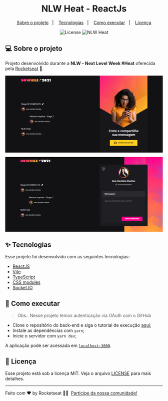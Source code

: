 <h1 align="center">NLW Heat - ReactJs</h1>

<p align="center">
  <a href="#-sobre-o-projeto">Sobre o projeto</a>&nbsp;&nbsp;&nbsp;|&nbsp;&nbsp;&nbsp;
  <a href="#-tecnologias">Tecnologias</a>&nbsp;&nbsp;&nbsp;|&nbsp;&nbsp;&nbsp;
  <a href="#-como-executar">Como executar</a>&nbsp;&nbsp;&nbsp;|&nbsp;&nbsp;&nbsp;
  <a href="#-licença">Licença</a>
</p>

<p align="center">
  <img alt="License" src="https://img.shields.io/static/v1?label=license&message=MIT&color=8257E5&labelColor=000000">
  <img src="https://img.shields.io/static/v1?label=NLW&message=Heat&color=8257E5&labelColor=000000" alt="NLW Heat" />
</p>

## 💻 Sobre o projeto

Projeto desenvolvido durante a **NLW - Next Level Week #Heat** oferecida pela [Rocketseat](https://rocketseat.com.br/) 🚀.

<p align="center" style="display: flex; align-items: flex-start; justify-content: center;">
  	<img src="/.github/screenshots/nlw-heat-react-login.png" width="100%">
</p>



<p align="center" style="display: flex; align-items: flex-start; justify-content: center;">
  	<img src="/.github/screenshots/nlw-heat-react-send-message.png" width="100%">
</p>



## ✨ Tecnologias

Esse projeto foi desenvolvido com as seguintes tecnologias:

- [ReactJS](https://pt-br.reactjs.org/)
- [Vite](https://vitejs.dev/)
- [TypeScript](https://www.typescriptlang.org/)
- [CSS modules](https://github.com/css-modules/css-modules)
- [Socket.IO](https://socket.io/)

## 🚀 Como executar

> Obs.: Nesse projeto temos autenticação via OAuth com o GitHub

- Clone o repositório do back-end e siga o tutorial de execução [aqui](https://github.com/anacarolinedantas/nwl-heat-node);
- Instale as dependências com `yarn`;
- Inicie o servidor com `yarn dev`;

A aplicação pode ser acessada em [`localhost:3000`](http://localhost:3000).

## 📄 Licença

Esse projeto está sob a licença MIT. Veja o arquivo [LICENSE](LICENSE) para mais detalhes.

---

Feito com ♥ by Rocketseat 👋🏻 &nbsp;[Participe da nossa comunidade!](https://discordapp.com/invite/gCRAFhc)
